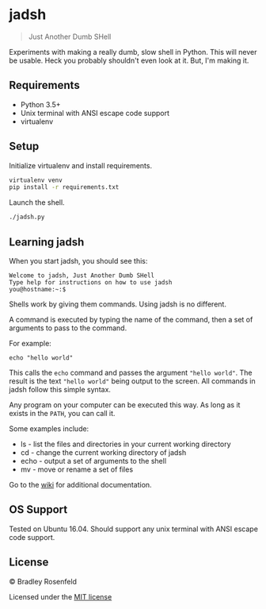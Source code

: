 # jadsh 

> Just Another Dumb SHell

Experiments with making a really dumb, slow shell in Python. This will never be usable. Heck you probably shouldn't even look at it. But, I'm making it.

## Requirements

- Python 3.5+
- Unix terminal with ANSI escape code support
- virtualenv

## Setup

Initialize virtualenv and install requirements.

```bash
virtualenv venv
pip install -r requirements.txt
```

Launch the shell.

```bash
./jadsh.py
```

## Learning jadsh

When you start jadsh, you should see this:

```
Welcome to jadsh, Just Another Dumb SHell
Type help for instructions on how to use jadsh
you@hostname:~:$ 
```

Shells work by giving them commands. Using jadsh is no different.

A command is executed by typing the name of the command, then a set of arguments to pass to the command.

For example:

```
echo "hello world"
```

This calls the `echo` command and passes the argument `"hello world"`. The result is the text `"hello world"` being output to the screen. All commands in jadsh follow this simple syntax.

Any program on your computer can be executed this way. As long as it exists in the `PATH`, you can call it.

Some examples include:

- ls - list the files and directories in your current working directory
- cd - change the current working directory of jadsh
- echo - output a set of arguments to the shell
- mv - move or rename a set of files

Go to the [wiki](https://github.com/BoringCode/jadsh/wiki) for additional documentation.

## OS Support

Tested on Ubuntu 16.04. Should support any unix terminal with ANSI escape code support.

## License

&copy; Bradley Rosenfeld

Licensed under the [MIT license](LICENSE)

